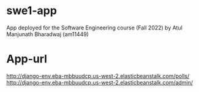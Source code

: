 # swe1-app
App deployed for the Software Engineering course (Fall 2022) by Atul Manjunath Bharadwaj (am11449)

# App-url
http://django-env.eba-mbbuudcp.us-west-2.elasticbeanstalk.com/polls/ \
http://django-env.eba-mbbuudcp.us-west-2.elasticbeanstalk.com/admin/